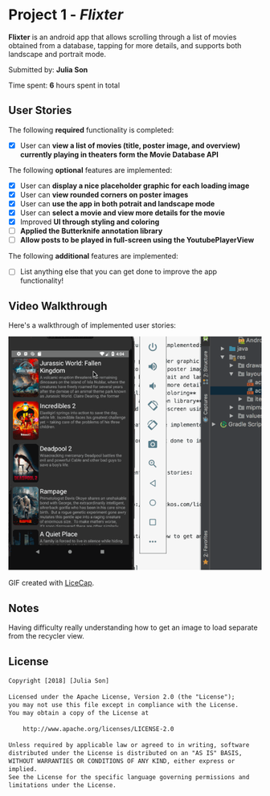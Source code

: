 # Project 1 - *Flixter*

**Flixter** is an android app that allows scrolling through a list of movies obtained from a database, tapping for more details, and supports both landscape and portrait mode. 

Submitted by: **Julia Son**

Time spent: **6** hours spent in total

## User Stories

The following **required** functionality is completed:

* [X] User can **view a list of movies (title, poster image, and overview) currently playing in theaters form the Movie Database API**

The following **optional** features are implemented:

* [X] User can **display a nice placeholder graphic for each loading image**
* [X] User can **view rounded corners on poster images**
* [X] User can **use the app in both potrait and landscape mode**
* [X] User can **select a movie and view more details for the movie**
* [X] Improved **UI through styling and coloring**
* [ ] **Applied the Butterknife annotation library**
* [ ] **Allow posts to be played in full-screen using the YoutubePlayerView**

The following **additional** features are implemented:

* [ ] List anything else that you can get done to improve the app functionality!

## Video Walkthrough

Here's a walkthrough of implemented user stories:

![Walkthrough](walkthrough.gif)

GIF created with [LiceCap](http://www.cockos.com/licecap/).

## Notes

Having difficulty really understanding how to get an image to load separate from the recycler view.

## License

    Copyright [2018] [Julia Son]

    Licensed under the Apache License, Version 2.0 (the "License");
    you may not use this file except in compliance with the License.
    You may obtain a copy of the License at

        http://www.apache.org/licenses/LICENSE-2.0

    Unless required by applicable law or agreed to in writing, software
    distributed under the License is distributed on an "AS IS" BASIS,
    WITHOUT WARRANTIES OR CONDITIONS OF ANY KIND, either express or implied.
    See the License for the specific language governing permissions and
    limitations under the License.

